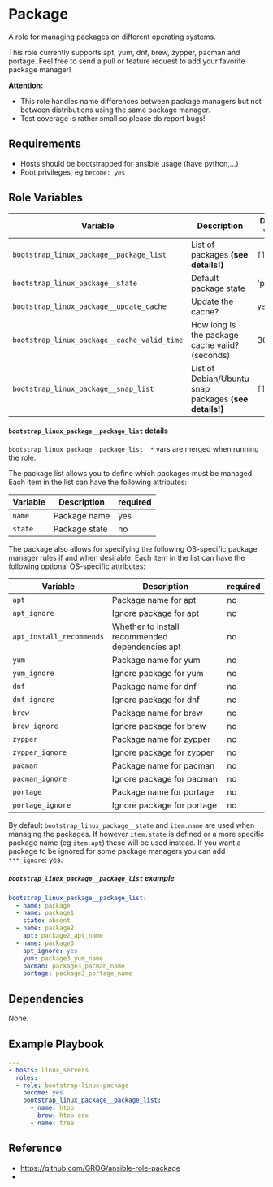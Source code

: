 # Package

A role for managing packages on different operating systems.

This role currently supports apt, yum, dnf, brew, zypper, pacman and portage.
Feel free to send a pull or feature request to add your favorite package
manager!

**Attention:**

- This role handles name differences between package managers but not between
  distributions using the same package manager.
- Test coverage is rather small so please do report bugs!

## Requirements

- Hosts should be bootstrapped for ansible usage (have python,...)
- Root privileges, eg `become: yes`

## Role Variables

| Variable | Description | Default value |
|----------|-------------|---------------|
| `bootstrap_linux_package__package_list` | List of packages **(see details!)** | `[]` |
| `bootstrap_linux_package__state` | Default package state | 'present' |
| `bootstrap_linux_package__update_cache` | Update the cache? | `yes` |
| `bootstrap_linux_package__cache_valid_time` | How long is the package cache valid? (seconds) | 3600 |
| `bootstrap_linux_package__snap_list` | List of Debian/Ubuntu snap packages **(see details!)** | `[]` |

#### `bootstrap_linux_package__package_list` details

`bootstrap_linux_package__package_list__*` vars are merged when running the role. 

The package list allows you to define which packages must be managed. Each item in the list can have the following attributes:

| Variable | Description | required |
|----------|-------------|----------|
| `name` | Package name | yes |
| `state` | Package state | no |

The package also allows for specifying the following OS-specific package manager rules if and when desirable.  Each item in the list can have the following optional OS-specific attributes:

| Variable | Description | required |
|----------|-------------|----------|
| `apt` | Package name for apt | no |
| `apt_ignore` | Ignore package for apt | no |
| `apt_install_recommends` | Whether to install recommended dependencies apt    | no |
| `yum` | Package name for yum | no |
| `yum_ignore` | Ignore package for yum | no |
| `dnf` | Package name for dnf | no |
| `dnf_ignore` | Ignore package for dnf | no |
| `brew` | Package name for brew | no |
| `brew_ignore` | Ignore package for brew | no |
| `zypper` | Package name for zypper | no |
| `zypper_ignore` | Ignore package for zypper | no |
| `pacman` | Package name for pacman | no |
| `pacman_ignore` | Ignore package for pacman | no |
| `portage` | Package name for portage | no |
| `portage_ignore` | Ignore package for portage | no |

By default `bootstrap_linux_package__state` and `item.name` are used when managing the packages.
If however `item.state` is defined or a more specific package name (eg
`item.apt`) these will be used instead. If you want a package to be ignored for
some package managers you can add `***_ignore`: yes.

##### `bootstrap_linux_package__package_list` example

```yaml
bootstrap_linux_package__package_list:
  - name: package
  - name: package1
    state: absent
  - name: package2
    apt: package2_apt_name
  - name: package3
    apt_ignore: yes
    yum: package3_yum_name
    pacman: package3_pacman_name
    portage: package3_portage_name
```

## Dependencies

None.

## Example Playbook

```yaml
---
- hosts: linux_servers
  roles:
  - role: bootstrap-linux-package
    become: yes
    bootstrap_linux_package__package_list: 
      - name: htop
        brew: htop-osx
      - name: tree
```

## Reference

- https://github.com/GROG/ansible-role-package
- 